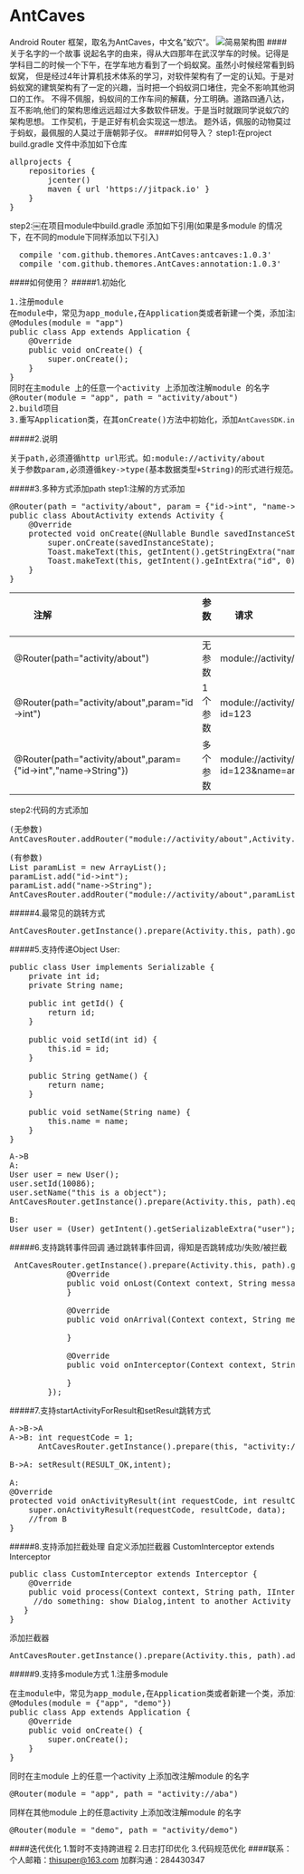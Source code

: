 # AntCaves
Android Router 框架，取名为AntCaves，中文名”蚁穴“。
![简易架构图](https://github.com/themores/AntCaves/raw/master/img/IMG_3063(20170311-183321).jpg)
####关于名字的一个故事
说起名字的由来，得从大四那年在武汉学车的时候。记得是学科目二的时候一个下午，在学车地方看到了一个蚂蚁窝。虽然小时候经常看到蚂蚁窝，
但是经过4年计算机技术体系的学习，对软件架构有了一定的认知。于是对蚂蚁窝的建筑架构有了一定的兴趣，当时把一个蚂蚁洞口堵住，完全不影响其他洞口的工作。
不得不佩服，蚂蚁间的工作车间的解藕，分工明确。道路四通八达，互不影响,他们的架构思维远远超过大多数软件研发。于是当时就跟同学说蚁穴的架构思想。
工作契机，于是正好有机会实现这一想法。
题外话，佩服的动物莫过于蚂蚁，最佩服的人莫过于唐朝郭子仪。
####如何导入？
step1:在project build.gradle 文件中添加如下仓库
<pre>
allprojects {
    repositories {
        jcenter()
        maven { url 'https://jitpack.io' }
    }
}
</pre>
step2:￼在项目module中build.gradle 添加如下引用(如果是多module 的情况下，在不同的module下同样添加以下引入)
<pre>
  compile 'com.github.themores.AntCaves:antcaves:1.0.3'
  compile 'com.github.themores.AntCaves:annotation:1.0.3'
</pre>
####如何使用？
#####1.初始化
<pre>
1.注册module
在module中，常见为app_module,在Application类或者新建一个类，添加注解。
@Modules(module = "app")
public class App extends Application {
    @Override
    public void onCreate() {
        super.onCreate();
    }
}
同时在主module 上的任意一个activity 上添加改注解module 的名字 
@Router(module = "app", path = "activity/about")
2.build项目
3.重写Application类，在其onCreate()方法中初始化，添加<code>AntCavesSDK.init();</code>
</pre>
#####2.说明
<pre>
关于path,必须遵循http url形式。如:module://activity/about
关于参数param,必须遵循key->type(基本数据类型+String)的形式进行规范。如:id->int,name->String,isClose->boolean
</pre>

#####3.多种方式添加path
step1:注解的方式添加
<pre>
@Router(path = "activity/about", param = {"id->int", "name->String"})
public class AboutActivity extends Activity {
    @Override
    protected void onCreate(@Nullable Bundle savedInstanceState) {
        super.onCreate(savedInstanceState);
        Toast.makeText(this, getIntent().getStringExtra("name") + "", Toast.LENGTH_LONG).show();
        Toast.makeText(this, getIntent().geIntExtra("id", 0) + "", Toast.LENGTH_LONG).show();
    }
}
</pre>

|         注解             |参数      |       请求        |
| :---------------------- |:---------|:-----------------|
| @Router(path="activity/about")|无参数 |module://activity/about |
| @Router(path="activity/about",param="id->int")|1个参数|module://activity/about?id=123 |
| @Router(path="activity/about",param={"id->int","name->String"})|多个参数|module://activity/about?id=123&name=ant

step2:代码的方式添加
<pre>(无参数)
AntCavesRouter.addRouter("module://activity/about",Activity.class)
</pre>
<pre>(有参数)
List<String> paramList = new ArrayList();
paramList.add("id->int");
paramList.add("name->String");
AntCavesRouter.addRouter("module://activity/about",paramList,Activity.class);
</pre>
#####4.最常见的跳转方式
<pre>AntCavesRouter.getInstance().prepare(Activity.this, path).go();</pre>
#####5.支持传递Object
User:
<pre>
public class User implements Serializable {
    private int id;
    private String name;

    public int getId() {
        return id;
    }

    public void setId(int id) {
        this.id = id;
    }

    public String getName() {
        return name;
    }

    public void setName(String name) {
        this.name = name;
    }
}
</pre>
<pre>
A->B
A:
User user = new User();
user.setId(10086);
user.setName("this is a object");
AntCavesRouter.getInstance().prepare(Activity.this, path).equipExtra("user", user).go();

B:
User user = (User) getIntent().getSerializableExtra("user");
</pre>
#####6.支持跳转事件回调
通过跳转事件回调，得知是否跳转成功/失败/被拦截
<pre>
 AntCavesRouter.getInstance().prepare(Activity.this, path).go(new IAntCallBack() {
            @Override
            public void onLost(Context context, String message) {
            }

            @Override
            public void onArrival(Context context, String message) {

            }

            @Override
            public void onInterceptor(Context context, String message) {

            }
        });
</pre>
#####7.支持startActivityForResult和setResult跳转方式
<pre>
A->B->A
A->B: int requestCode = 1;
      AntCavesRouter.getInstance().prepare(this, "activity://aba").go(requestCode);
      
B->A: setResult(RESULT_OK,intent);

A: 
@Override
protected void onActivityResult(int requestCode, int resultCode, Intent data) {
    super.onActivityResult(requestCode, resultCode, data);
    //from B 
}
</pre>
#####8.支持添加拦截处理
自定义添加拦截器 CustomInterceptor extends Interceptor
<pre>
public class CustomInterceptor extends Interceptor {
    @Override
    public void process(Context context, String path, IInterceptorCallBack iInterceptorCallBack) {
     //do something: show Dialog,intent to another Activity etc.
   }
}
</pre>
添加拦截器
<pre>
AntCavesRouter.getInstance().prepare(Activity.this, path).addInterceptor(new CustomInterceptor()).go();
</pre>
#####9.支持多module方式
1.注册多module
<pre>在主module中，常见为app_module,在Application类或者新建一个类，添加注解。
@Modules(module = {"app", "demo"})
public class App extends Application {
    @Override
    public void onCreate() {
        super.onCreate();
    }
}
</pre>
同时在主module 上的任意一个activity 上添加改注解module 的名字 
<pre>
@Router(module = "app", path = "activity://aba")
</pre>
同样在其他module 上的任意activity 上添加改注解module 的名字 
<pre>
@Router(module = "demo", path = "activity/demo")
</pre>
####迭代优化
1.暂时不支持跨进程
2.日志打印优化
3.代码规范优化
####联系：
个人邮箱：thisuper@163.com
加群沟通：284430347
